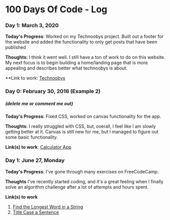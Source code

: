 # 100 Days Of Code - Log

### Day 1: March 3, 2020 

**Today's Progress**: Worked on my Technoobys project. Built out a footer for the website and added the functionality to only get posts that have been published

**Thoughts:** I think it went well. I still have a ton of work to do on this website. My next focus is to begin building a home/landing page that is more appealing and describes better what technoobys is about.

**Link to work: [Technoobys](http://www.technoobys.com)

### Day 0: February 30, 2016 (Example 2)
##### (delete me or comment me out)

**Today's Progress**: Fixed CSS, worked on canvas functionality for the app.

**Thoughts**: I really struggled with CSS, but, overall, I feel like I am slowly getting better at it. Canvas is still new for me, but I managed to figure out some basic functionality.

**Link(s) to work**: [Calculator App](http://www.example.com)


### Day 1: June 27, Monday

**Today's Progress**: I've gone through many exercises on FreeCodeCamp.

**Thoughts** I've recently started coding, and it's a great feeling when I finally solve an algorithm challenge after a lot of attempts and hours spent.

**Link(s) to work**
1. [Find the Longest Word in a String](https://www.freecodecamp.com/challenges/find-the-longest-word-in-a-string)
2. [Title Case a Sentence](https://www.freecodecamp.com/challenges/title-case-a-sentence)
